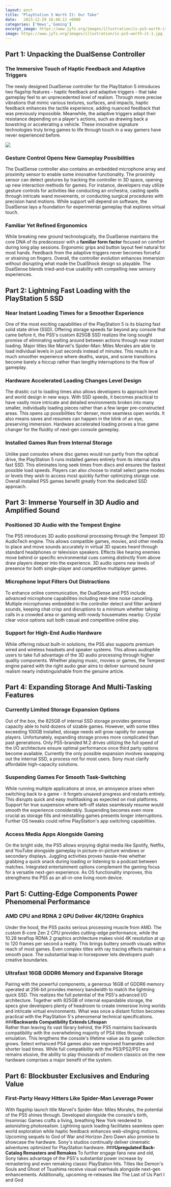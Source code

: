 ```yaml
---
layout: post
title: "PlayStation 5 Worth It: Our Take"
date:   2023-12-29 16:48:12 +0000
categories: ['News','Gaming']
excerpt_image: https://www.jyfs.org/images/illustration/is-ps5-worth-it-1.jpg
image: https://www.jyfs.org/images/illustration/is-ps5-worth-it-1.jpg
---
```


## Part 1: Unpacking the DualSense Controller
### **The Immersive Touch of Haptic Feedback and Adaptive Triggers** 
The newly designed DualSense controller for the PlayStation 5 introduces two flagship features - haptic feedback and adaptive triggers - that take gameplay feel to an unprecedented level of realism. Through more precise vibrations that mimic various textures, surfaces, and impacts, haptic feedback enhances the tactile experience, adding nuanced feedback that was previously impossible. Meanwhile, the adaptive triggers adapt their resistance depending on a player's actions, such as drawing back a bowstring or accelerating a vehicle. These innovative signature technologies truly bring games to life through touch in a way gamers have never experienced before. 

![](https://www.jyfs.org/images/illustration/is-ps5-worth-it-1.jpg)
### **Gesture Control Opens New Gameplay Possibilities**
The DualSense controller also contains an embedded microphone array and proximity sensor to enable some innovative functionality. The proximity sensor can detect gestures by tracking the controller in 3D space, opening up new interaction methods for games. For instance, developers may utilize gesture controls for activities like conducting an orchestra, casting spells through intricate wand movements, or conducting surgical procedures with precision hand motions. While support will depend on software, the DualSense lays a foundation for experimental gameplay that explores virtual touch. 
### **Familiar Yet Refined Ergonomics**
While breaking new ground technologically, the DualSense maintains the core DNA of its predecessor with a **familiar form factor** focused on comfort during long play sessions. Ergonomic grips and button layout feel natural for most hands. Feedback from the adaptive triggers never becomes forceful or straining on fingers. Overall, the controller evolution enhances immersion without disrupting what made the DualShock design so playable. The DualSense blends tried-and-true usability with compelling new sensory experiences.
## Part 2: Lightning Fast Loading with the PlayStation 5 SSD
### **Near Instant Loading Times for a Smoother Experience**
One of the most exciting capabilities of the PlayStation 5 is its blazing fast solid state drive (SSD). Offering storage speeds far beyond any console that came before it, the PS5's custom 825GB SSD realizes the long sought promise of eliminating waiting around between actions through near instant loading. Major titles like Marvel's Spider-Man: Miles Morales are able to load individual levels in just seconds instead of minutes. This results in a much smoother experience where deaths, warps, and scene transitions become barely a hiccup rather than lengthy interruptions to the flow of gameplay.
### **Hardware Accelerated Loading Changes Level Design**  
The drastic cut to loading times also allows developers to approach level and world design in new ways. With SSD speeds, it becomes practical to have vastly more intricate and detailed environments broken into many smaller, individually loading pieces rather than a few larger pre-constructed areas. This opens up possibilities for denser, more seamless open worlds. It also means saves and resumes can happen in the blink of an eye, preserving immersion. Hardware accelerated loading proves a true game changer for the fluidity of next-gen console gameplay.
### **Installed Games Run from Internal Storage**
Unlike past consoles where disc games would run partly from the optical drive, the PlayStation 5 runs installed games entirely from its internal ultra fast SSD. This eliminates long seek times from discs and ensures the fastest possible load speeds. Players can also choose to install select game modes or levels they wish to access most quickly further optimizing storage use. Overall installed PS5 games benefit greatly from the dedicated SSD approach.
## Part 3: Immerse Yourself in 3D Audio and Amplified Sound 
### **Positioned 3D Audio with the Tempest Engine**
The PS5 introduces 3D audio positional processing through the Tempest 3D AudioTech engine. This allows compatible games, movies, and other media to place and move sounds accurately in virtual 3D spaces heard through standard headphones or television speakers. Effects like hearing enemies move behind or specific environmental cues coming distinctly from above draw players deeper into the experience. 3D audio opens new levels of presence for both single-player and competitive multiplayer games. 
### **Microphone Input Filters Out Distractions** 
To enhance online communication, the DualSense and PS5 include advanced microphone capabilities including real-time noise canceling. Multiple microphones embedded in the controller detect and filter ambient sounds, keeping chat crisp and disruptions to a minimum whether taking calls in a crowded area or gaming with rowdy housemates nearby. Crystal clear voice options suit both casual and competitive online play.
### **Support for High-End Audio Hardware**
While offering robust built-in solutions, the PS5 also supports premium wired and wireless headsets and speaker systems. This allows audiophile users to take full advantage of the 3D audio processing through higher quality components. Whether playing music, movies or games, the Tempest engine paired with the right audio gear aims to deliver surround sound realism nearly indistinguishable from the genuine article.
## Part 4: Expanding Storage And Multi-Tasking Features 
### **Currently Limited Storage Expansion Options**
Out of the box, the 825GB of internal SSD storage provides generous capacity able to hold dozens of sizable games. However, with some titles exceeding 100GB installed, storage needs will grow rapidly for average players. Unfortunately, expanding storage proves more complicated than past generations. Only PS5-branded M.2 drives utilizing the full speed of the I/O architecture ensure optimal performance once third party options become available. Currently the only possible expansion involves swapping out the internal SSD, a process not for most users. Sony must clarify affordable high-capacity solutions.
### **Suspending Games For Smooth Task-Switching**
While running multiple applications at once, an annoyance arises when switching back to a game - it forgets unsaved progress and restarts entirely. This disrupts quick and easy multitasking as expected on rival platforms. Support for true suspension where left-off states seamlessly resume would smooth the experience considerably. Suspending becomes even more crucial as storage fills and reinstalling games presents longer interruptions. Further OS tweaks could refine PlayStation's app switching capabilities. 
### **Access Media Apps Alongside Gaming**
On the bright side, the PS5 allows enjoying digital media like Spotify, Netflix, and YouTube alongside gameplay in picture-in-picture windows or secondary displays. Juggling activities proves hassle-free whether grabbing a quick snack during loading or listening to a podcast between matches. Integrated entertainment options complement the gaming focus for a versatile next-gen experience. As OS functionality improves, this strengthens the PS5 as an all-in-one living room device.
## Part 5: Cutting-Edge Components Power Phenomenal Performance
### **AMD CPU and RDNA 2 GPU Deliver 4K/120Hz Graphics**  
Under the hood, the PS5 packs serious processing muscle from AMD. The custom 8-core Zen 2 CPU provides cutting-edge performance, while the 10.28 teraflop RDNA 2 graphics architecture makes vivid 4K resolution at up to 120 frames per second a reality. This brings buttery smooth visuals within reach of most games. Even complex titles with ray tracing effects maintain a smooth pace. The substantial leap in horsepower lets developers push creative boundaries.
### **Ultrafast 16GB GDDR6 Memory and Expansive Storage**
Pairing with the powerful components, a generous 16GB of GDDR6 memory operated at 256-bit provides memory bandwidth to match the lightning quick SSD. This realizes the full potential of the PS5's advanced I/O architecture. Together with 825GB of internal expandable storage, the specs give developers plenty of headroom to create immersive living worlds and intricate virtual environments. What was once a distant fiction becomes practical with the PlayStation 5's phenomenal technical specifications.
###**Backwards Compatibility Extends Lifespan**  
Rather than leaving its vast library behind, the PS5 maintains backwards compatibility with the overwhelming majority of PS4 titles through emulation. This lengthens the console's lifetime value as its game collection grows. Select enhanced PS4 games also see improved framerates and shorter load times. While full compatibility with the PS3/PS2/PS1 era remains elusive, the ability to play thousands of modern classics on the new hardware comprises a major benefit of the system.
## Part 6: Blockbuster Exclusives and Enduring Value 
### **First-Party Heavy Hitters Like Spider-Man Leverage Power**
With flagship launch title Marvel's Spider-Man: Miles Morales, the potential of the PS5 shines through. Developed alongside the console's birth, Insomniac Games crafts a living, breathing New York rendered to astonishing photorealism. Lightning quick loading facilitates seamless open world exploration while haptic feedback enhances web-slinging motions. Upcoming sequels to God of War and Horizon Zero Dawn also promise to showcase the hardware. Sony's studios continually deliver cinematic adventures optimized for PlayStation hardware.
###**Upregulated Back-Catalog Remasters and Remakes** 
To further engage fans new and old, Sony takes advantage of the PS5's substantial power increase by remastering and even remaking classic PlayStation hits. Titles like Demon's Souls and Ghost of Tsushima receive visual overhauls alongside next-gen enhancements. Additionally, upcoming re-releases like The Last of Us Part I and God